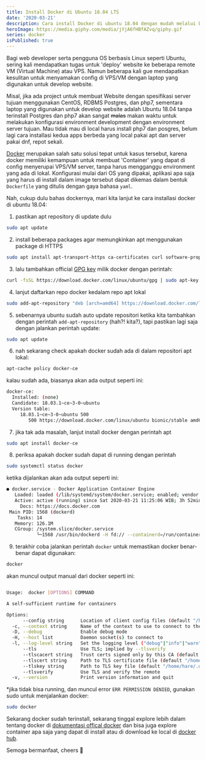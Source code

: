 ```yaml
---
title: Install Docker di Ubuntu 18.04 LTS
date: '2020-03-21'
description: Cara install Docker di ubuntu 18.04 dengan mudah melalui beberapa perintah sederhana.
heroImage: https://media.giphy.com/media/jYjA6fHBfAZvq/giphy.gif
series: docker
isPublished: true
---
```


Bagi web developer serta pengguna OS berbasis Linux seperti Ubuntu, sering kali mendapatkan tugas untuk 'deploy' website ke beberapa remote VM (Virtual Machine) atau VPS. Namun beberapa kali gue mendapatkan kesulitan untuk menyamakan config di VPS/VM dengan laptop yang digunakan untuk develop website.

Misal, jika ada project untuk membuat Website dengan spesifikasi server tujuan menggunakan CentOS, RDBMS Postgres, dan php7, sementara laptop yang digunakan untuk develop website adalah Ubuntu 18.04 tanpa terinstall Postgres dan php7 akan sangat ~~malas~~ makan waktu untuk melakukan konfigurasi environment development dengan environment server tujuan. Mau tidak mau di local harus install php7 dan posgres, belum lagi cara installasi kedua apps berbeda yang local pakai apt dan server pakai dnf, repot sekali.

[Docker](https://docker.com) merupakan salah satu solusi tepat untuk kasus tersebut, karena docker memiliki kemampuan untuk membuat 'Container' yang dapat di config menyerupai VPS/VM server, tanpa harus mengganggu environment yang ada di lokal. Konfigurasi mulai dari OS yang dipakai, aplikasi apa saja yang harus di install dalam image tersebut dapat dikemas dalam bentuk `Dockerfile` yang ditulis dengan gaya bahasa `yaml`.

Nah, cukup dulu bahas dockernya, mari kita lanjut ke cara installasi docker di ubuntu 18.04:

1. pastikan apt repository di update dulu

```bash
sudo apt update
```

2. install beberapa packages agar memungkinkan apt menggunakan package di HTTPS

```bash
sudo apt install apt-transport-https ca-certificates curl software-properties-common
```

3. lalu tambahkan official [GPG key](https://gnupg.org/) milik docker dengan perintah:

```bash
curl -fsSL https://download.docker.com/linux/ubuntu/gpg | sudo apt-key add -
```

4. lanjut daftarkan repo docker kedalam repo apt lokal

```bash
sudo add-apt-repository "deb [arch=amd64] https://download.docker.com/linux/ubuntu bionic stable"
```

5. sebenarnya ubuntu sudah auto update repositori ketika kita tambahkan dengan perintah `add-apt-repository` (hah?! kita?), tapi pastikan lagi saja dengan jalankan perintah update:

```bash
sudo apt update
```

6. nah sekarang check apakah docker sudah ada di dalam repositori apt lokal:

```bash
apt-cache policy docker-ce
```

kalau sudah ada, biasanya akan ada output seperti ini:

```bash
docker-ce:
  Installed: (none)
  Candidate: 18.03.1~ce~3-0~ubuntu
  Version table:
     18.03.1~ce~3-0~ubuntu 500
        500 https://download.docker.com/linux/ubuntu bionic/stable amd64 Packages
```

7. jika tak ada masalah, lanjut install docker dengan perintah apt

```bash
sudo apt install docker-ce
```

8. periksa apakah docker sudah dapat di running dengan perintah

```bash
sudo systemctl status docker
```

ketika dijalankan akan ada output seperti ini:

```bash
● docker.service - Docker Application Container Engine
   Loaded: loaded (/lib/systemd/system/docker.service; enabled; vendor preset: enabled)
   Active: active (running) since Sat 2020-03-21 11:25:06 WIB; 3h 52min ago
     Docs: https://docs.docker.com
 Main PID: 1568 (dockerd)
    Tasks: 14
   Memory: 126.1M
   CGroup: /system.slice/docker.service
           └─1568 /usr/bin/dockerd -H fd:// --containerd=/run/containerd/containerd.sock

```

9. terakhir coba jalankan perintah `docker` untuk memastikan docker benar-benar dapat digunakan:

```bash
docker
```

akan muncul output manual dari docker seperti ini:

```bash

Usage:	docker [OPTIONS] COMMAND

A self-sufficient runtime for containers

Options:
      --config string      Location of client config files (default "/home/hare/.docker")
  -c, --context string     Name of the context to use to connect to the daemon (overrides DOCKER_HOST env var and default context set with "docker context use")
  -D, --debug              Enable debug mode
  -H, --host list          Daemon socket(s) to connect to
  -l, --log-level string   Set the logging level ("debug"|"info"|"warn"|"error"|"fatal") (default "info")
      --tls                Use TLS; implied by --tlsverify
      --tlscacert string   Trust certs signed only by this CA (default "/home/hare/.docker/ca.pem")
      --tlscert string     Path to TLS certificate file (default "/home/hare/.docker/cert.pem")
      --tlskey string      Path to TLS key file (default "/home/hare/.docker/key.pem")
      --tlsverify          Use TLS and verify the remote
  -v, --version            Print version information and quit
```

\*jika tidak bisa running, dan muncul error `ERR PERMISSION DENIED`, gunakan sudo untuk menjalankan docker:

```bash
sudo docker
```

Sekarang docker sudah terinstall, sekarang tinggal explore lebih dalam tentang docker di [dokumentasi offical docker](https://docs.docker.com/) dan bisa juga explore container apa saja yang dapat di install atau di download ke local di [docker hub](https://hub.docker.com/).

Semoga bermanfaat, cheers 🥂
